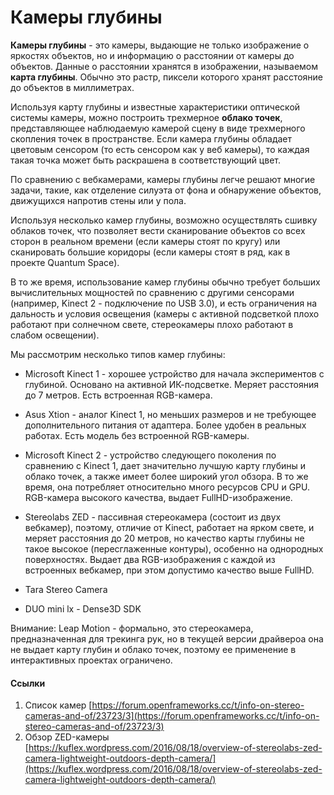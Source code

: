 # Камеры глубины

**Камеры глубины** - это камеры, выдающие не только изображение о яркостях объектов, но и информацию о расстоянии от камеры до объектов. Данные о расстоянии хранятся в изображении, называемом **карта глубины**. Обычно это растр, пиксели которого хранят расстояние до объектов в миллиметрах.

Используя карту глубины и известные характеристики оптической системы камеры, можно построить трехмерное **облако точек**, представляющее наблюдаемую камерой сцену в виде трехмерного скопления точек в пространстве. Если камера глубины обладает цветовым сенсором \(то есть сенсором как у веб камеры\), то каждая такая точка может быть раскрашена в соответствующий цвет.

По сравнению с вебкамерами, камеры глубины легче решают многие задачи, такие, как отделение силуэта от фона и обнаружение объектов, движущихся напротив стены или у пола.

Используя несколько камер глубины, возможно осуществлять сшивку облаков точек, что позволяет вести сканирование объектов со всех сторон в реальном времени \(если камеры стоят по кругу\) или сканировать большие коридоры \(если камеры стоят в ряд, как в проекте Quantum Space\).

В то же время, использование камер глубины обычно требует больших вычислительных мощностей по сравнению с другими сенсорами \(например, Kinect 2 - подключение по USB 3.0\), и есть ограничения на дальность и условия освещения \(камеры с активной подсветкой плохо работают при солнечном свете, стереокамеры плохо работают в слабом освещении\).

Мы рассмотрим несколько типов камер глубины:

* Microsoft Kinect 1 - хорошее устройство для начала экспериментов с глубиной. Основано на активной ИК-подсветке. Меряет расстояния до 7 метров. Есть встроенная RGB-камера.
* Asus Xtion - аналог Kinect 1, но меньших размеров и не требующее дополнительного питания от адаптера. Более удобен в реальных работах. Есть модель без встроенной RGB-камеры.
* Microsoft Kinect 2 - устройство следующего поколения по сравнению с Kinect 1, дает значительно лучшую карту глубины и облако точек, а также имеет более широкий угол обзора. В то же время, она потребляет относительно много ресурсов CPU и GPU. RGB-камера высокого качества, выдает FullHD-изображение.
* Stereolabs ZED - пассивная стереокамера \(состоит из двух вебкамер\), поэтому, отличие от Kinect, работает на ярком свете, и меряет расстояния до 20 метров, но качество карты глубины не такое высокое \(пересглаженные контуры\), особенно на однородных поверхностях. Выдает два RGB-изображения с каждой из встроенных вебкамер, при этом допустимо качество выше FullHD.

* Tara Stereo Camera

* DUO mini lx -  Dense3D SDK 

Внимание: Leap Motion - формально, это стереокамера, предназначенная для трекинга рук, но в текущей версии драйвероа она не выдает карту глубин и облако точек, поэтому ее применение в интерактивных проектах ограничено.

#### 

#### Ссылки

1. Список камер [https://forum.openframeworks.cc/t/info-on-stereo-cameras-and-of/23723/3](https://forum.openframeworks.cc/t/info-on-stereo-cameras-and-of/23723/3)
2. Обзор ZED-камеры [https://kuflex.wordpress.com/2016/08/18/overview-of-stereolabs-zed-camera-lightweight-outdoors-depth-camera/](https://kuflex.wordpress.com/2016/08/18/overview-of-stereolabs-zed-camera-lightweight-outdoors-depth-camera/)



